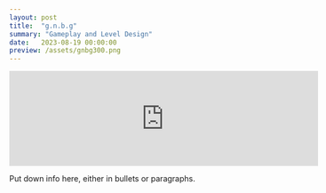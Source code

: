 ```yaml
---
layout: post
title:  "g.n.b.g"
summary: "Gameplay and Level Design"
date:   2023-08-19 00:00:00
preview: /assets/gnbg300.png
---
```

<iframe frameborder="0" src="https://itch.io/embed/2113263?border_width=3" width="556" height="171"><a href="https://htramu.itch.io/gnbg">g.n.b.g. by Umarth</a></iframe>

<blockquote class="imgur-embed-pub" lang="en" data-id="a/e2WS5DH" data-context="false" ></a></blockquote><script async src="//s.imgur.com/min/embed.js" charset="utf-8"></script>

Put down info here, either in bullets or paragraphs.
